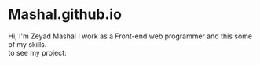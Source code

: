 # Mashal.github.io
Hi, I'm Zeyad Mashal I work as a Front-end web programmer and this some of my skills.<br/>
to see my project:
